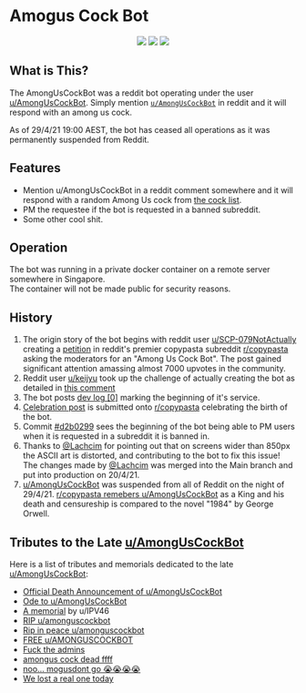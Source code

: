 # Amogus Cock Bot
<p align='center'>
<img src='https://img.shields.io/github/issues/nlanson/AmongUsCockBot'>
<img src='https://img.shields.io/github/forks/nlanson/AmongUsCockBot'>
<img src='https://img.shields.io/github/stars/nlanson/AmongUsCockBot'>
</p>

## What is This?
The AmongUsCockBot was a reddit bot operating under the user [u/AmongUsCockBot](https://reddit.com/u/AmongUsCockBot "Visit Profile").
Simply mention [`u/AmongUsCockBot`](https://reddit.com/u/AmongUsCockBot) in reddit and it will respond with an among us cock.

As of 29/4/21 19:00 AEST, the bot has ceased all operations as it was permanently suspended from Reddit.

## Features
- Mention u/AmongUsCockBot in a reddit comment somewhere and it will respond with a random Among Us cock from [the cock list](./src/cocks.json).
- PM the requestee if the bot is requested in a banned subreddit.
- Some other cool shit.

## Operation
The bot was running in a private docker container on a remote server somewhere in Singapore.\
The container will not be made public for security reasons.

## History
1. The origin story of the bot begins with reddit user [u/SCP-079NotActually](https://www.reddit.com/user/SCP-079NotActually/ "Godfather") creating a [petition](https://www.reddit.com/r/copypasta/comments/ml52gx/petition_to_make_an_among_us_cock_bot/) in reddit's premier copypasta subreddit [r/copypasta](https://reddit.com/r/copypasta) asking the moderators for an "Among Us Cock Bot". The post gained significant attention amassing almost 7000 upvotes in the community. 
2. Reddit user [u/keijyu](https://reddit.com/u/keijyu) took up the challenge of actually creating the bot as detailed in [this comment](https://www.reddit.com/r/copypasta/comments/ml52gx/petition_to_make_an_among_us_cock_bot/gtk7cbt?utm_source=share&utm_medium=web2x&context=3)
3. The bot posts [dev log [0]](https://www.reddit.com/r/copypasta/comments/mlbf5y/amongus_cock_bot_dev_log0/) marking the beginning of it's service.
4. [Celebration post](https://www.reddit.com/r/copypasta/comments/mlru3x/we_did_it_guys_amonguscockbot_celebration/) is submitted onto [r/copypasta](https://reddit.com/r/copypasta) celebrating the birth of the bot.
5. Commit [#d2b0299](https://github.com/nlanson/AmongUsCockBot/commit/d2b0299ac415c0e762527f299eefe34bf1efbac9) sees the beginning of the bot being able to PM users when it is requested in a subreddit it is banned in.
6. Thanks to [@Lachcim](https://github.com/Lachcim) for pointing out that on screens wider than 850px the ASCII art is distorted, and contributing to the bot to fix this issue! The changes made by [@Lachcim](https://github.com/Lachcim) was merged into the Main branch and put into production on 20/4/21.
7. [u/AmongUsCockBot](https://reddit.com/u/AmongUsCockBot) was suspended from all of Reddit on the night of 29/4/21. [r/copypasta remebers u/AmongUsCockBot](https://www.reddit.com/r/copypasta/comments/n13wkn/uamonguscockbot_has_been_permanently_banned_from/) as a King and his death and censureship is compared to the novel "1984" by George Orwell.


## Tributes to the Late [u/AmongUsCockBot](https://reddit.com/u/AmongUsCockBot)
Here is a list of tributes and memorials dedicated to the late [u/AmongUsCockBot](https://reddit.com/u/AmongUsCockBot):

- [Official Death Announcement of u/AmongUsCockBot](https://www.reddit.com/r/copypasta/comments/n13wkn/uamonguscockbot_has_been_permanently_banned_from/) 
- [Ode to u/AmongUsCockBot](https://www.reddit.com/r/copypasta/comments/n1e9gx/ode_to_uamonguscockbot/)
- [A memorial](https://www.reddit.com/user/IPV46/comments/n1a427/a_memorial/) by u/IPV46
- [RIP u/amonguscockbot](https://www.reddit.com/r/196/comments/n1d2h0/rip_uamonguscockbot/)
- [Rip in peace u/amonguscockbot](https://www.reddit.com/r/NoRules/comments/n11sva/rip_in_peace_uamonguscockbot/)
- [FREE u/AMONGUSCOCKBOT](https://www.reddit.com/r/GoCommitDie/comments/n1ekvm/free_uamonguscockbot/)
- [Fuck the admins](https://www.reddit.com/r/copypasta/comments/n1aq4q/uamonguscockbot/)
- [amongus cock dead ffff](https://www.reddit.com/r/MemesButWithCockBot/comments/n13vb0/amongus_cock_dead_ffff/)
- [noo... mogusdont go 😭😭😭😭](https://www.reddit.com/r/amongdrip/comments/n14e32/nooo_mogus_dont_go/)
- [We lost a real one today](https://www.reddit.com/r/OkBuddyPersona/comments/n16srb/we_lost_a_real_one_today/)